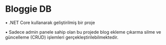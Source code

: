 # Bloggie DB 
<p>• .NET Core kullanarak geliştirilmiş bir proje </p>
<p>• Sadece admin panele sahip olan bu projede blog ekleme çıkarma silme ve güncelleme (CRUD) işlemleri gerçekleştirilebilmektedir. </p>
